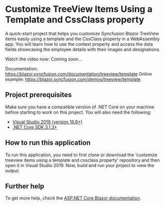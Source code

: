 # Customize TreeView Items Using a Template and CssClass property

A quick-start project that helps you customize Syncfusion Blazor TreeView items easily using a template and the CssClass property in a WebAssembly app. You will learn how to use the context property and access the data fields showcasing the employee details with their images and designations.

Watch the video now: Coming soon...

Documentation: https://blazor.syncfusion.com/documentation/treeview/template 
Online example: https://blazor.syncfusion.com/demos/treeview/template

## Project prerequisites
Make sure you have a compatible version of .NET Core on your machine before starting to work on this project. You will also need the following:
* [Visual Studio 2019 (version 16.6+)]( https://visualstudio.microsoft.com/downloads)
* [.NET Core SDK 3.1.3+](https://dotnet.microsoft.com/download/dotnet-core/3.1)

## How to run this application
To run this application, you need to first clone or download the ‘customize treeview items using a template and cssclass property’ repository and then open it in Visual Studio 2019. Now, build and run your project to view the output.

## Further help

To get more help, check the [ASP.NET Core Blazor documentation](https://docs.microsoft.com/en-us/aspnet/core/blazor).

